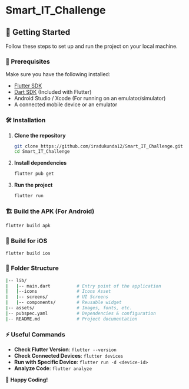 # Smart_IT_Challenge

## 🚀 Getting Started

Follow these steps to set up and run the project on your local machine.

### 📌 Prerequisites
Make sure you have the following installed:
- [Flutter SDK](https://flutter.dev/docs/get-started/install)
- [Dart SDK](https://dart.dev/get-dart) (Included with Flutter)
- Android Studio / Xcode (For running on an emulator/simulator)
- A connected mobile device or an emulator

### 🛠 Installation

1. **Clone the repository**
   ```bash
   git clone https://github.com/iradukunda12/Smart_IT_Challenge.git
   cd Smart_IT_Challenge
   ```

2. **Install dependencies**
   ```bash
   flutter pub get
   ```

3. **Run the project**
   ```bash
   flutter run
   ```

### 🏗️ Build the APK (For Android)
```bash
flutter build apk
```

### 🍏 Build for iOS
```bash
flutter build ios
```

### 📄 Folder Structure
```bash
|-- lib/
|   |-- main.dart          # Entry point of the application
|   |--icons               # Icons Asset
|   |-- screens/           # UI Screens
|   |-- components/        # Reusable widget
|-- assets/                # Images, fonts, etc.
|-- pubspec.yaml           # Dependencies & configuration
|-- README.md              # Project documentation
```

### ⚡ Useful Commands
- **Check Flutter Version**: `flutter --version`
- **Check Connected Devices**: `flutter devices`
- **Run with Specific Device**: `flutter run -d <device-id>`
- **Analyze Code**: `flutter analyze`


🚀 **Happy Coding!**

